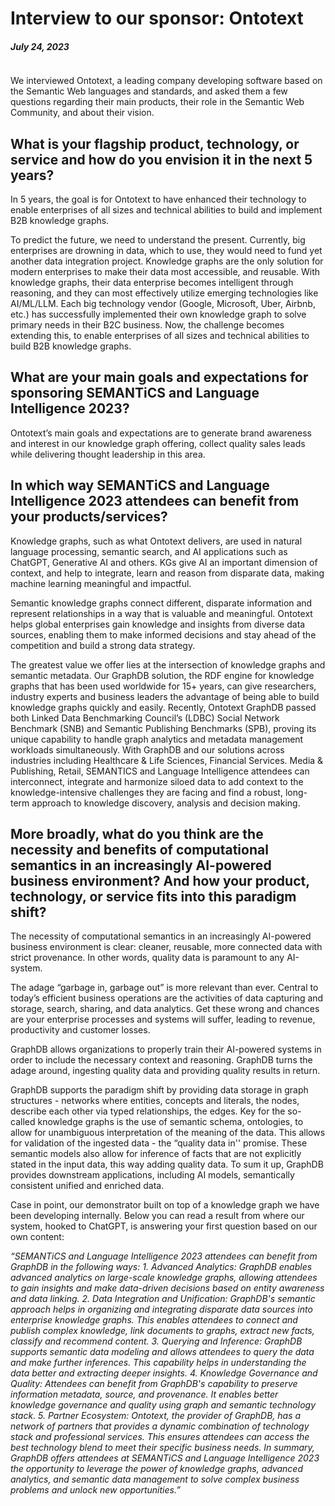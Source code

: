 # Interview to our sponsor: Ontotext
##### July 24, 2023
<img src="../img/news/2023_07_24.png" style="max-width:550px" height="auto" alt="">

We interviewed Ontotext, a leading company developing software based on the Semantic Web languages and standards, and asked them a few questions regarding their main products, their role in the Semantic Web Community, and about their vision.

## What is your flagship product, technology, or service and how do you envision it in the next 5 years?

In 5 years, the goal is for Ontotext to have enhanced their technology to enable enterprises of all sizes and technical abilities to build and implement B2B knowledge graphs.  

To predict the future, we need to understand the present. Currently, big enterprises are drowning in data, which to use, they would need to fund yet another data integration project. Knowledge graphs are the only solution for modern enterprises to make their data most accessible, and reusable. With knowledge graphs, their data enterprise becomes intelligent through reasoning, and they can most effectively utilize emerging technologies like AI/ML/LLM. Each big technology vendor (Google, Microsoft, Uber, Airbnb, etc.) has successfully implemented their own knowledge graph to solve primary needs in their B2C business. Now, the challenge becomes extending this, to enable enterprises of all sizes and technical abilities to build B2B knowledge graphs.

## What are your main goals and expectations for sponsoring SEMANTiCS and Language Intelligence 2023?

Ontotext’s main goals and expectations are to generate brand awareness and interest in our knowledge graph offering, collect quality sales leads while delivering thought leadership in this area.

## In which way SEMANTiCS and Language Intelligence 2023 attendees can benefit from your products/services?

Knowledge graphs, such as what Ontotext delivers, are used in natural language processing, semantic search, and AI applications such as ChatGPT, Generative AI and others. KGs give AI an important dimension of context, and help to integrate, learn and reason from disparate data, making machine learning meaningful and impactful.  

Semantic knowledge graphs connect different, disparate information and represent relationships in a way that is valuable and meaningful. Ontotext helps global enterprises gain knowledge and insights from diverse data sources, enabling them to make informed decisions and stay ahead of the competition and build a strong data strategy.  

The greatest value we offer lies at the intersection of knowledge graphs and semantic metadata. Our GraphDB solution, the RDF engine for knowledge graphs that has been used worldwide for 15+ years, can give researchers, industry experts and business leaders the advantage of being able to build knowledge graphs quickly and easily. Recently, Ontotext GraphDB passed both Linked Data Benchmarking Council’s (LDBC) Social Network Benchmark (SNB) and Semantic Publishing Benchmarks (SPB), proving its unique capability to handle graph analytics and metadata management workloads simultaneously. With GraphDB and our solutions across industries including Healthcare & Life Sciences, Financial Services. Media & Publishing, Retail, SEMANTICS and Language Intelligence attendees can interconnect, integrate and harmonize siloed data to add context to the knowledge-intensive challenges they are facing and find a robust, long-term approach to knowledge discovery, analysis and decision making.  

## More broadly, what do you think are the necessity and benefits of computational semantics in an increasingly AI-powered business environment? And how your product, technology, or service fits into this paradigm shift?

The necessity of computational semantics in an increasingly AI-powered business environment is clear: cleaner, reusable, more connected data with strict provenance. In other words, quality data is paramount to any AI-system.  

The adage “garbage in, garbage out” is more relevant than ever. Central to today’s efficient business operations are the activities of data capturing and storage, search, sharing, and data analytics. Get these wrong and chances are your enterprise processes and systems will suffer, leading to revenue, productivity and customer losses.  

GraphDB allows organizations to properly train their AI-powered systems in order to include the necessary context and reasoning. GraphDB turns the adage around, ingesting quality data and providing quality results in return.  

GraphDB supports the paradigm shift by providing data storage in graph structures - networks where entities, concepts and literals, the nodes, describe each other via typed relationships, the edges. Key for the so-called knowledge graphs is the use of semantic schema, ontologies, to allow for unambiguous interpretation of the meaning of the data. This allows for validation of the ingested data - the “quality data in'' promise. These semantic models also allow for inference of facts that are not explicitly stated in the input data, this way adding quality data. To sum it up, GraphDB provides downstream applications, including AI models, semantically consistent unified and enriched data.  

Case in point, our demonstrator built on top of a knowledge graph we have been developing internally. Below you can read a result from where our system, hooked to ChatGPT, is answering your first question based on our own content:  

*“SEMANTiCS and Language Intelligence 2023 attendees can benefit from GraphDB in the following ways: 1. Advanced Analytics: GraphDB enables advanced analytics on large-scale knowledge graphs, allowing attendees to gain insights and make data-driven decisions based on entity awareness and data linking. 2. Data Integration and Unification: GraphDB's semantic approach helps in organizing and integrating disparate data sources into enterprise knowledge graphs. This enables attendees to connect and publish complex knowledge, link documents to graphs, extract new facts, classify and recommend content. 3. Querying and Inference: GraphDB supports semantic data modeling and allows attendees to query the data and make further inferences. This capability helps in understanding the data better and extracting deeper insights. 4. Knowledge Governance and Quality: Attendees can benefit from GraphDB's capability to preserve information metadata, source, and provenance. It enables better knowledge governance and quality using graph and semantic technology stack. 5. Partner Ecosystem: Ontotext, the provider of GraphDB, has a network of partners that provides a dynamic combination of technology stack and professional services. This ensures attendees can access the best technology blend to meet their specific business needs. In summary, GraphDB offers attendees at SEMANTiCS and Language Intelligence 2023 the opportunity to leverage the power of knowledge graphs, advanced analytics, and semantic data management to solve complex business problems and unlock new opportunities.”*
